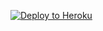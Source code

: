 [![Deploy to Heroku](https://www.herokucdn.com/deploy/button.svg)](https://heroku.com/deploy?template=https://github.com/Bennebotix/Super-Google)
